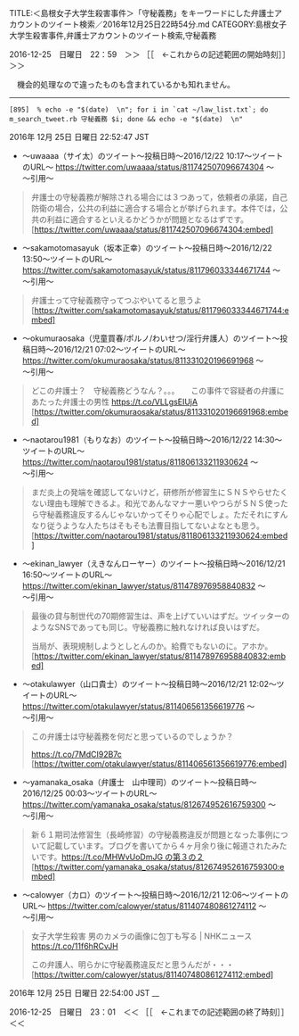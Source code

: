 TITLE:＜島根女子大学生殺害事件＞「守秘義務」をキーワードにした弁護士アカウントのツイート検索／2016年12月25日22時54分.md
CATEGORY:島根女子大学生殺害事件,弁護士アカウントのツイート検索,守秘義務

2016-12-25　日曜日　22：59　＞＞ ［［　←これからの記述範囲の開始時刻］］＞＞

　機会的処理なので違ったものも含まれているかも知れません。

___

```
[895]  % echo -e "$(date)  \n"; for i in `cat ~/law_list.txt`; do m_search_tweet.rb 守秘義務 $i; done && echo -e "$(date)  \n"
```

2016年 12月 25日 日曜日 22:52:47 JST  

* 〜uwaaaa（サイ太）のツイート〜投稿日時〜2016/12/22 10:17〜ツイートのURL〜 https://twitter.com/uwaaaa/status/811742507096674304 〜  
〜引用〜   
>弁護士の守秘義務が解除される場合には３つあって，依頼者の承諾，自己防衛の場合，公共の利益に適合する場合とが挙げられます。本件では，公共の利益に適合するといえるかどうかが問題となるはずです。  
[https://twitter.com/uwaaaa/status/811742507096674304:embed]

* 〜sakamotomasayuk（坂本正幸）のツイート〜投稿日時〜2016/12/22 13:50〜ツイートのURL〜 https://twitter.com/sakamotomasayuk/status/811796033344671744 〜  
〜引用〜   
>弁護士って守秘義務守ってつぶやいてると思うよ  
[https://twitter.com/sakamotomasayuk/status/811796033344671744:embed]

* 〜okumuraosaka（児童買春/ポルノ/わいせつ/淫行弁護人）のツイート〜投稿日時〜2016/12/21 07:02〜ツイートのURL〜 https://twitter.com/okumuraosaka/status/811331020196691968 〜  
〜引用〜   
>どこの弁護士？　守秘義務どうなん？。。。　　この事件で容疑者の弁護にあたった弁護士の男性 https://t.co/VLLgsEIUjA  
[https://twitter.com/okumuraosaka/status/811331020196691968:embed]

* 〜naotarou1981（もりなお）のツイート〜投稿日時〜2016/12/22 14:30〜ツイートのURL〜 https://twitter.com/naotarou1981/status/811806133211930624 〜  
〜引用〜   
>まだ炎上の発端を確認してないけど，研修所が修習生にＳＮＳやらせたくない理由も理解できるよ。和光であんなマナー悪いやつらがＳＮＳ使ったら守秘義務違反するんじゃないかってそりゃ心配でしょ。ただそれにすんなり従うような人たちはそもそも法曹目指してないよなとも思う。  
[https://twitter.com/naotarou1981/status/811806133211930624:embed]

* 〜ekinan_lawyer（えきなんローヤー）のツイート〜投稿日時〜2016/12/21 16:50〜ツイートのURL〜 https://twitter.com/ekinan_lawyer/status/811478976958840832 〜  
〜引用〜   
>最後の貸与制世代の70期修習生は、声を上げていいはずだ。ツイッターのようなSNSであっても同じ。守秘義務に触れなければ良いはずだ。
>
>当局が、表現規制しようとしとんのか。給費でもないのに。アホか。  
[https://twitter.com/ekinan_lawyer/status/811478976958840832:embed]

* 〜otakulawyer（山口貴士）のツイート〜投稿日時〜2016/12/21 12:02〜ツイートのURL〜 https://twitter.com/otakulawyer/status/811406561356619776 〜  
〜引用〜   
>この弁護士は守秘義務を何だと思っているのでしょうか？
>
>https://t.co/7MdCI92B7c  
[https://twitter.com/otakulawyer/status/811406561356619776:embed]

* 〜yamanaka_osaka（弁護士　山中理司）のツイート〜投稿日時〜2016/12/25 00:03〜ツイートのURL〜 https://twitter.com/yamanaka_osaka/status/812674952616759300 〜  
〜引用〜   
>新６１期司法修習生（長崎修習）の守秘義務違反が問題となった事例について記載しています。ブログを書いてから４ヶ月余り後に報道されたみたいです。https://t.co/MHWvUoDmJG の第３の２  
[https://twitter.com/yamanaka_osaka/status/812674952616759300:embed]

* 〜calowyer（カロ）のツイート〜投稿日時〜2016/12/21 12:06〜ツイートのURL〜 https://twitter.com/calowyer/status/811407480861274112 〜  
〜引用〜   
>女子大学生殺害 男のカメラの画像に包丁も写る | NHKニュース   https://t.co/11f6hRCvJH
>
>この弁護人、明らかに守秘義務違反だと思うんだが・・・  
[https://twitter.com/calowyer/status/811407480861274112:embed]

2016年 12月 25日 日曜日 22:54:00 JST
__

2016-12-25　日曜日　23：01　＜＜ ［［　←これまでの記述範囲の終了時刻］］＜＜

